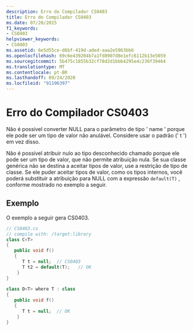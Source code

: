 ```yaml
---
description: Erro do Compilador CS0403
title: Erro do Compilador CS0403
ms.date: 07/20/2015
f1_keywords:
- CS0403
helpviewer_keywords:
- CS0403
ms.assetid: 6e5d55ce-d6bf-419d-aded-aaa2e5963bb6
ms.openlocfilehash: 69c6e439204b7a1fd8907d8e1efc6112b13e5059
ms.sourcegitcommit: 5b475c1855b32cf78d2d1bbb4295e4c236f39464
ms.translationtype: MT
ms.contentlocale: pt-BR
ms.lasthandoff: 09/24/2020
ms.locfileid: "91196397"
---
```

# <a name="compiler-error-cs0403"></a>Erro do Compilador CS0403

Não é possível converter NULL para o parâmetro de tipo ' name ' porque ele pode ser um tipo de valor não anulável. Considere usar o padrão (' t ') em vez disso.  
  
 Não é possível atribuir nulo ao tipo desconhecido chamado porque ele pode ser um tipo de valor, que não permite atribuição nula. Se sua classe genérica não se destina a aceitar tipos de valor, use a restrição de tipo de classe. Se ele puder aceitar tipos de valor, como os tipos internos, você poderá substituir a atribuição para NULL com a expressão `default(T)` , conforme mostrado no exemplo a seguir.  
  
## <a name="example"></a>Exemplo  

 O exemplo a seguir gera CS0403.  
  
```csharp  
// CS0403.cs  
// compile with: /target:library  
class C<T>  
{  
   public void f()  
   {  
      T t = null;  // CS0403  
      T t2 = default(T);   // OK  
    }  
}  
  
class D<T> where T : class
{  
   public void f()  
   {  
      T t = null;  // OK  
    }  
}  
```

